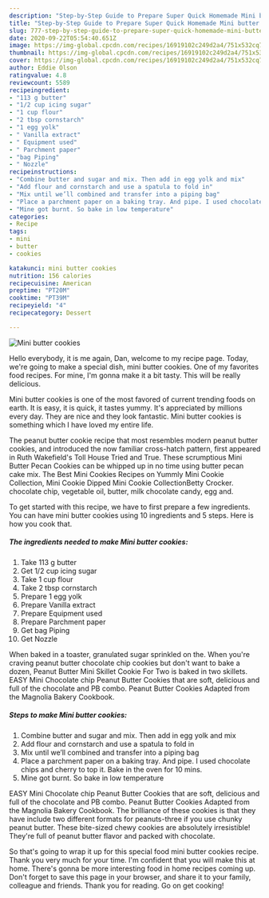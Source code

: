 ```yaml
---
description: "Step-by-Step Guide to Prepare Super Quick Homemade Mini butter cookies"
title: "Step-by-Step Guide to Prepare Super Quick Homemade Mini butter cookies"
slug: 777-step-by-step-guide-to-prepare-super-quick-homemade-mini-butter-cookies
date: 2020-09-22T05:54:40.651Z
image: https://img-global.cpcdn.com/recipes/16919102c249d2a4/751x532cq70/mini-butter-cookies-recipe-main-photo.jpg
thumbnail: https://img-global.cpcdn.com/recipes/16919102c249d2a4/751x532cq70/mini-butter-cookies-recipe-main-photo.jpg
cover: https://img-global.cpcdn.com/recipes/16919102c249d2a4/751x532cq70/mini-butter-cookies-recipe-main-photo.jpg
author: Eddie Olson
ratingvalue: 4.8
reviewcount: 5589
recipeingredient:
- "113 g butter"
- "1/2 cup icing sugar"
- "1 cup flour"
- "2 tbsp cornstarch"
- "1 egg yolk"
- " Vanilla extract"
- " Equipment used"
- " Parchment paper"
- "bag Piping"
- " Nozzle"
recipeinstructions:
- "Combine butter and sugar and mix. Then add in egg yolk and mix"
- "Add flour and cornstarch and use a spatula to fold in"
- "Mix until we’ll combined and transfer into a piping bag"
- "Place a parchment paper on a baking tray. And pipe. I used chocolate chips and cherry to top it. Bake in the oven for 10 mins."
- "Mine got burnt. So bake in low temperature"
categories:
- Recipe
tags:
- mini
- butter
- cookies

katakunci: mini butter cookies 
nutrition: 156 calories
recipecuisine: American
preptime: "PT20M"
cooktime: "PT39M"
recipeyield: "4"
recipecategory: Dessert

---
```



![Mini butter cookies](https://img-global.cpcdn.com/recipes/16919102c249d2a4/751x532cq70/mini-butter-cookies-recipe-main-photo.jpg)

Hello everybody, it is me again, Dan, welcome to my recipe page. Today, we're going to make a special dish, mini butter cookies. One of my favorites food recipes. For mine, I'm gonna make it a bit tasty. This will be really delicious.

Mini butter cookies is one of the most favored of current trending foods on earth. It is easy, it is quick, it tastes yummy. It's appreciated by millions every day. They are nice and they look fantastic. Mini butter cookies is something which I have loved my entire life.

The peanut butter cookie recipe that most resembles modern peanut butter cookies, and introduced the now familiar cross-hatch pattern, first appeared in Ruth Wakefield&#39;s Toll House Tried and True. These scrumptious Mini Butter Pecan Cookies can be whipped up in no time using butter pecan cake mix. The Best Mini Cookies Recipes on Yummly Mini Cookie Collection, Mini Cookie Dipped Mini Cookie CollectionBetty Crocker. chocolate chip, vegetable oil, butter, milk chocolate candy, egg and.


To get started with this recipe, we have to first prepare a few ingredients. You can have mini butter cookies using 10 ingredients and 5 steps. Here is how you cook that.

<!--inarticleads1-->

##### The ingredients needed to make Mini butter cookies:

1. Take 113 g butter
1. Get 1/2 cup icing sugar
1. Take 1 cup flour
1. Take 2 tbsp cornstarch
1. Prepare 1 egg yolk
1. Prepare  Vanilla extract
1. Prepare  Equipment used
1. Prepare  Parchment paper
1. Get bag Piping
1. Get  Nozzle


When baked in a toaster, granulated sugar sprinkled on the. When you&#39;re craving peanut butter chocolate chip cookies but don&#39;t want to bake a dozen, Peanut Butter Mini Skillet Cookie For Two is baked in two skillets. EASY Mini Chocolate chip Peanut Butter Cookies that are soft, delicious and full of the chocolate and PB combo. Peanut Butter Cookies Adapted from the Magnolia Bakery Cookbook. 

<!--inarticleads2-->

##### Steps to make Mini butter cookies:

1. Combine butter and sugar and mix. Then add in egg yolk and mix
1. Add flour and cornstarch and use a spatula to fold in
1. Mix until we’ll combined and transfer into a piping bag
1. Place a parchment paper on a baking tray. And pipe. I used chocolate chips and cherry to top it. Bake in the oven for 10 mins.
1. Mine got burnt. So bake in low temperature


EASY Mini Chocolate chip Peanut Butter Cookies that are soft, delicious and full of the chocolate and PB combo. Peanut Butter Cookies Adapted from the Magnolia Bakery Cookbook. The brilliance of these cookies is that they have include two different formats for peanuts-three if you use chunky peanut butter. These bite-sized chewy cookies are absolutely irresistible! They&#39;re full of peanut butter flavor and packed with chocolate. 

So that's going to wrap it up for this special food mini butter cookies recipe. Thank you very much for your time. I'm confident that you will make this at home. There's gonna be more interesting food in home recipes coming up. Don't forget to save this page in your browser, and share it to your family, colleague and friends. Thank you for reading. Go on get cooking!
